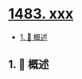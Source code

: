 # [1483. xxx](https://github.com/Tdahuyou/TNotes.leetcode/tree/main/notes/1483.%20xxx)

<!-- region:toc -->

- [1. 📝 概述](#1--概述)

<!-- endregion:toc -->

## 1. 📝 概述
